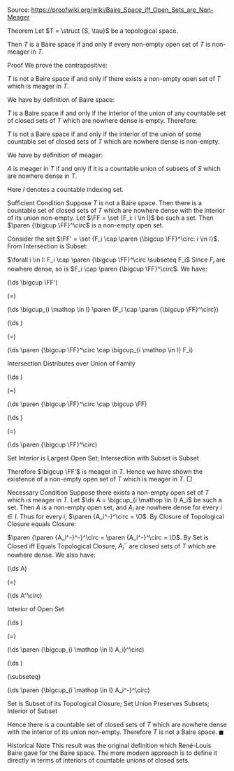 # 

Source: https://proofwiki.org/wiki/Baire_Space_iff_Open_Sets_are_Non-Meager



Theorem
Let $T = \struct {S, \tau}$ be a topological space.

Then $T$ is a Baire space if and only if every non-empty open set of $T$ is non-meager in $T$.


Proof
We prove the contrapositive:

$T$ is not a Baire space if and only if there exists a non-empty open set of $T$ which is meager in $T$.

We have by definition of Baire space:

$T$ is a Baire space if and only if the interior of the union of any countable set of closed sets of $T$ which are nowhere dense is empty.
Therefore:

$T$ is not a Baire space if and only if the interior of the union of some countable set of closed sets of $T$ which are nowhere dense is non-empty.

We have by definition of meager:

$A$ is meager in $T$ if and only if it is a countable union of subsets of $S$ which are nowhere dense in $T$.

Here $I$ denotes a countable indexing set.


Sufficient Condition
Suppose $T$ is not a Baire space.
Then there is a countable set of closed sets of $T$ which are nowhere dense with the interior of its union non-empty.
Let $\FF = \set {F_i: i \in I}$ be such a set.
Then $\paren {\bigcup \FF}^\circ$ is a non-empty open set.

Consider the set $\FF' = \set {F_i \cap \paren {\bigcup \FF}^\circ: i \in I}$.
From Intersection is Subset:

$\forall i \in I: F_i \cap \paren {\bigcup \FF}^\circ \subseteq F_i$
Since $F_i$ are nowhere dense, so is $F_i \cap \paren {\bigcup \FF}^\circ$.
We have:














\(\ds \bigcup \FF'\)

\(=\)







\(\ds \bigcup_{i \mathop \in I} \paren {F_i \cap \paren {\bigcup \FF}^\circ}\)




















\(\ds \)

\(=\)







\(\ds \paren {\bigcup \FF}^\circ \cap \bigcup_{i \mathop \in I} F_i\)





Intersection Distributes over Union of Family














\(\ds \)

\(=\)







\(\ds \paren {\bigcup \FF}^\circ \cap \bigcup \FF\)




















\(\ds \)

\(=\)







\(\ds \paren {\bigcup \FF}^\circ\)





Set Interior is Largest Open Set; Intersection with Subset is Subset



Therefore $\bigcup \FF'$ is meager in $T$.
Hence we have shown the existence of a non-empty open set of $T$ which is meager in $T$.
$\Box$


Necessary Condition
Suppose there exists a non-empty open set of $T$ which is meager in $T$.
Let $\ds A = \bigcup_{i \mathop \in I} A_i$ be such a set.
Then $A$ is a non-empty open set, and $A_i$ are nowhere dense for every $i \in I$.
Thus for every $i$, $\paren {A_i^-}^\circ = \O$.
By Closure of Topological Closure equals Closure:

$\paren {\paren {A_i^-}^-}^\circ = \paren {A_i^-}^\circ = \O$.
By Set is Closed iff Equals Topological Closure, $A_i^-$ are closed sets of $T$ which are nowhere dense.
We also have:














\(\ds A\)

\(=\)







\(\ds A^\circ\)





Interior of Open Set














\(\ds \)

\(=\)







\(\ds \paren {\bigcup_{i \mathop \in I} A_i}^\circ\)




















\(\ds \)

\(\subseteq\)







\(\ds \paren {\bigcup_{i \mathop \in I} A_i^-}^\circ\)





Set is Subset of its Topological Closure; Set Union Preserves Subsets; Interior of Subset



Hence there is a countable set of closed sets of $T$ which are nowhere dense with the interior of its union non-empty.
Therefore $T$ is not a Baire space.
$\blacksquare$


Historical Note
This result was the original definition which René-Louis Baire gave for the Baire space.
The more modern approach is to define it directly in terms of interiors of countable unions of closed sets.





